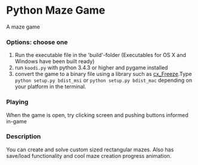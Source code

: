 # Python Maze Game
A maze game
 
### Options: choose one

 1. Run the executable file in the 'build'-folder (Executables for OS X and Windows have been built ready)
 2. run `koodi.py` with python 3.4.3 or higher and pygame installed
 3. convert the game to a binary file using a library such as [cx_Freeze](http://cx-freeze.sourceforge.net).Type `python setup.py bdist_msi` or `python setup.py bdist_mac` depending on your platform in the terminal.

### Playing
 When the game is open, try clicking screen and pushing buttons informed in-game
 
### Description
You can create and solve custom sized rectangular mazes. 
Also has save/load functionality and cool maze creation progress animation.

